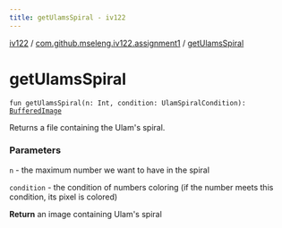 ```yaml
---
title: getUlamsSpiral - iv122
---
```


[iv122](../index.md) / [com.github.mseleng.iv122.assignment1](index.md) / [getUlamsSpiral](.)

# getUlamsSpiral

`fun getUlamsSpiral(n: Int, condition: UlamSpiralCondition): `[`BufferedImage`](http://docs.oracle.com/javase/6/docs/api/java/awt/image/BufferedImage.html)

Returns a file containing the Ulam's spiral.

### Parameters

`n` - the maximum number we want to have in the spiral

`condition` - the condition of numbers coloring (if the number meets this condition, its pixel is colored)

**Return**
an image containing Ulam's spiral

